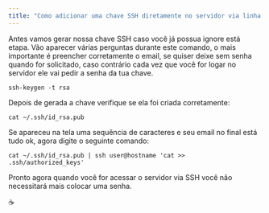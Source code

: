 ```yaml
---
title: "Como adicionar uma chave SSH diretamente no servidor via linha de comando"
---
```


Antes vamos gerar nossa chave SSH caso você já possua ignore está etapa.
Vão aparecer várias perguntas durante este comando, o mais importante é preencher corretamente o email, se quiser deixe sem senha quando for solicitado, caso contrário cada vez que você for logar no servidor ele vai pedir a senha da tua chave.

``` ssh-keygen -t rsa ```


Depois de gerada a chave verifique se ela foi criada corretamente:

``` cat ~/.ssh/id_rsa.pub ```

Se apareceu na tela uma sequência de caracteres e seu email no final está tudo ok, agora digite o seguinte comando:

```cat ~/.ssh/id_rsa.pub | ssh user@hostname 'cat >> .ssh/authorized_keys' ```

Pronto agora quando você for acessar o servidor via SSH você não necessitará mais colocar uma senha.

:coffee:
